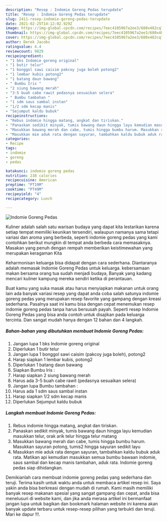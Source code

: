 ```yaml
---
description: "Resep : Indomie Goreng Pedas terupdate"
title: "Resep : Indomie Goreng Pedas terupdate"
slug: 2411-resep-indomie-goreng-pedas-terupdate
date: 2021-02-25T14:12:02.929Z
image: https://img-global.cpcdn.com/recipes/7eec4105967a2ee3/680x482cq70/indomie-goreng-pedas-foto-resep-utama.jpg
thumbnail: https://img-global.cpcdn.com/recipes/7eec4105967a2ee3/680x482cq70/indomie-goreng-pedas-foto-resep-utama.jpg
cover: https://img-global.cpcdn.com/recipes/7eec4105967a2ee3/680x482cq70/indomie-goreng-pedas-foto-resep-utama.jpg
author: Derek Jacobs
ratingvalue: 4.4
reviewcount: 9829
recipeingredient:
- "1 bks Indomie goreng original"
- "1 butir telur"
- "1 bonggol sawi caisim pakcoy juga boleh potong2"
- "1 lembar kubis potong2"
- "1 batang daun bawang"
- " Bumbu Iris "
- "2 siung bawang merah"
- "3-5 buah cabe rawit pedasnya sesuaikan selera"
- " Bumbu tambahan "
- "1 sdm saus sambal instan"
- "1/2 sdm kecap manis"
- "Sejumput kaldu bubuk"
recipeinstructions:
- "Rebus indomie hingga matang, angkat dan tiriskan."
- "Panaskan sedikit minyak, tumis bawang daun hingga layu kemudian masukkan telur, orak arik telur hingga telur matang"
- "Masukkan bawang merah dan cabe, tumis hingga bumbu harum. Masukkan sayuran potong, tumis2 hingga sayuran sedikit layu"
- "Masukkan mie aduk rata dengan sayuran, tambahkan kaldu bubuk aduk rata. Matikan api kemudian masukkan semua bumbu bawaan indomie, saus sambal dan kecap manis tambahan, aduk rata. Indomie goreng pedas siap dihidangkan."
categories:
- Recipe
tags:
- indomie
- goreng
- pedas

katakunci: indomie goreng pedas 
nutrition: 238 calories
recipecuisine: American
preptime: "PT19M"
cooktime: "PT49M"
recipeyield: "4"
recipecategory: Lunch

---
```



![Indomie Goreng Pedas](https://img-global.cpcdn.com/recipes/7eec4105967a2ee3/680x482cq70/indomie-goreng-pedas-foto-resep-utama.jpg)

Kuliner adalah salah satu warisan budaya yang dapat kita lestarikan karena setiap tempat memiliki keunikan tersendiri, walaupun namanya sama tetapi variasi dan aroma yang berbeda, seperti indomie goreng pedas yang kami contohkan berikut mungkin di tempat anda berbeda cara memasaknya. Masakan yang penuh dengan rempah memberikan keistimewahan yang merupakan keragaman Kita



Keharmonisan keluarga bisa didapat dengan cara sederhana. Diantaranya adalah memasak Indomie Goreng Pedas untuk keluarga. kebersamaan makan bersama orang tua sudah menjadi budaya, Banyak yang kadang mencari kuliner kampung mereka sendiri ketika di perantauan.

Buat kamu yang suka masak atau harus menyiapkan makanan untuk orang lain ada banyak variasi resep yang dapat anda coba salah satunya indomie goreng pedas yang merupakan resep favorite yang gampang dengan kreasi sederhana. Pasalnya saat ini kamu bisa dengan cepat menemukan resep indomie goreng pedas tanpa harus bersusah payah.
Seperti resep Indomie Goreng Pedas yang bisa anda contoh untuk disajikan pada keluarga tercinta. Dan sangat mudah hanya dengan 12 bahan dan 4 langkah.


<!--inarticleads1-->

##### Bahan-bahan yang dibutuhkan membuat Indomie Goreng Pedas:

1. Jangan lupa 1 bks Indomie goreng original
1. Diperlukan 1 butir telur
1. Jangan lupa 1 bonggol sawi caisim (pakcoy juga boleh), potong2
1. Harap siapkan 1 lembar kubis, potong2
1. Diperlukan 1 batang daun bawang
1. Siapkan  Bumbu Iris :
1. Harap siapkan 2 siung bawang merah
1. Harus ada 3-5 buah cabe rawit (pedasnya sesuaikan selera)
1. Jangan lupa  Bumbu tambahan :
1. Harus ada 1 sdm saus sambal instan
1. Harap siapkan 1/2 sdm kecap manis
1. Diperlukan Sejumput kaldu bubuk




<!--inarticleads2-->

##### Langkah membuat  Indomie Goreng Pedas:

1. Rebus indomie hingga matang, angkat dan tiriskan.
1. Panaskan sedikit minyak, tumis bawang daun hingga layu kemudian masukkan telur, orak arik telur hingga telur matang
1. Masukkan bawang merah dan cabe, tumis hingga bumbu harum. Masukkan sayuran potong, tumis2 hingga sayuran sedikit layu
1. Masukkan mie aduk rata dengan sayuran, tambahkan kaldu bubuk aduk rata. Matikan api kemudian masukkan semua bumbu bawaan indomie, saus sambal dan kecap manis tambahan, aduk rata. Indomie goreng pedas siap dihidangkan.




Demikianlah cara membuat indomie goreng pedas yang sederhana dan teruji. Terima kasih untuk waktu anda untuk membaca artikel resep ini. Saya yakin anda bisa berkreasi dengan mudah di rumah. Kami masih memiliki banyak resep makanan spesial yang sangat gampang dan cepat, anda bisa menelusuri di website kami, dan jika anda merasa artikel ini bermanfaat jangan lupa untuk bagikan dan bookmark halaman website ini karena akan banyak update terbaru untuk resep-resep pilihan yang terbukti dan teruji. Mari ke dapur !!!. 
